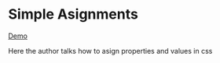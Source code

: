 # Simple Asignments

[Demo](https://htmlpreview.github.io/?https://github.com/gabrielseco/css-visual-dictionary/blob/master/src/chapter-01/03-simple-assignments/index.html)

Here the author talks how to asign properties and values in css
